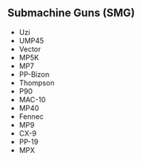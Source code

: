 ## Submachine Guns (SMG)

- Uzi  
- UMP45  
- Vector  
- MP5K  
- MP7  
- PP-Bizon  
- Thompson  
- P90  
- MAC-10  
- MP40  
- Fennec  
- MP9  
- CX-9  
- PP-19  
- MPX
